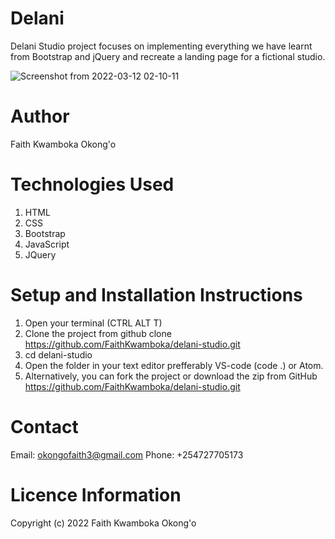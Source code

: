 # Delani
Delani Studio project focuses on implementing everything we have learnt from Bootstrap and jQuery and recreate a landing page for a fictional studio.

![Screenshot from 2022-03-12 02-10-11](https://user-images.githubusercontent.com/100117264/157986639-be0f6b0d-ec20-4ada-bbdf-9757e39a3705.png)

# Author
Faith Kwamboka Okong'o

# Technologies Used
1. HTML
2. CSS
3. Bootstrap
4. JavaScript
5. JQuery

# Setup and Installation Instructions

1. Open your terminal (CTRL ALT T)
2. Clone the project from github clone https://github.com/FaithKwamboka/delani-studio.git
3. cd delani-studio
4. Open the folder in your text editor prefferably VS-code (code .) or Atom.
5. Alternatively, you can fork the project or download the zip from GitHub https://github.com/FaithKwamboka/delani-studio.git

# Contact

Email: okongofaith3@gmail.com
Phone: +254727705173

# Licence Information

Copyright (c) 2022 Faith Kwamboka Okong'o

